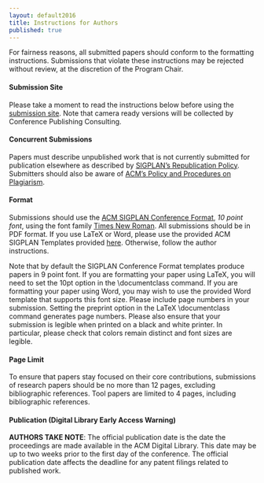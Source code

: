 ```yaml
---
layout: default2016
title: Instructions for Authors
published: true
---
```


For fairness reasons, all submitted papers should conform to the formatting instructions. Submissions that violate these instructions may be rejected without review, at the discretion of the Program Chair.

#### Submission Site

Please take a moment to read the instructions below before using the [submission site](TODO).
Note that camera ready versions will be collected by Conference Publishing Consulting.

#### Concurrent Submissions

Papers must describe unpublished work that is not currently submitted for publication elsewhere as described by [SIGPLAN’s Republication Policy](http://www.sigplan.org/Resources/Policies/Republication). Submitters should also be aware of [ACM’s Policy and Procedures on Plagiarism](http://www.acm.org/publications/policies/plagiarism_policy). 

#### Format

Submissions should use the [ACM SIGPLAN Conference Format](http://www.sigplan.org/Resources/Author/), *10 point font*, using the font family [Times New Roman](https://en.wikipedia.org/wiki/Times_New_Roman). All submissions should be in PDF format. If you use LaTeX or Word, please use the provided ACM SIGPLAN Templates provided [here](http://www.sigplan.org/Resources/Author/). Otherwise, follow the author instructions. 

Note that by default the SIGPLAN Conference Format templates produce papers in 9 point font. If you are formatting your paper using LaTeX, you will need to set the 10pt option in the \documentclass command. If you are formatting your paper using Word, you may wish to use the provided Word template that supports this font size. Please include page numbers in your submission. Setting the preprint option in the LaTeX \documentclass command generates page numbers. Please also ensure that your submission is legible when printed on a black and white printer. In particular, please check that colors remain distinct and font sizes are legible.

#### Page Limit

To ensure that papers stay focused on their core contributions, submissions of research papers should be no more than 12 pages, excluding bibliographic references. Tool papers are limited to 4 pages, including bibliographic references.

#### Publication (Digital Library Early Access Warning)

__AUTHORS TAKE NOTE__: The official publication date is the date the proceedings are made available in the ACM Digital Library. This date may be up to two weeks prior to the first day of the conference. The official publication date affects the deadline for any patent filings related to published work.